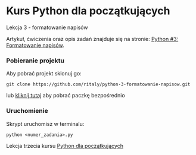 # Kurs Python dla początkujących

Lekcja 3 - formatowanie napisów

Artykuł, ćwiczenia oraz opis zadań znajduje się na stronie: [Python #3: Formatowanie napisów](https://www.flynerd.pl/2017/01/python-3-formatowanie-napisow.html).


### Pobieranie projektu

Aby pobrać projekt sklonuj go:

```
git clone https://github.com/ritaly/python-3-formatowanie-napisow.git
```

lub [kliknij tutaj](https://github.com/ritaly/python-3-formatowanie-napisow/archive/master.zip) aby pobrać paczkę bezpośrednio


### Uruchomienie

Skrypt uruchomisz w terminalu:
```
python <numer_zadania>.py
```

Lekcja trzecia kursu [Python dla początkujących](https://www.flynerd.pl/tag/python-kurs)
